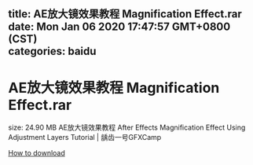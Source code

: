 
title: AE放大镜效果教程 Magnification Effect.rar
date: Mon Jan 06 2020 17:47:57 GMT+0800 (CST)    
categories: baidu
---

# AE放大镜效果教程 Magnification Effect.rar
size: 24.90 MB
 AE放大镜效果教程 After Effects Magnification Effect Using Adjustment Layers Tutorial | 龋齿一号GFXCamp
 

[How to download](https://bpcam.bemobtrk.com/go/2ceec3aa-1ca2-46d6-b9ff-aaa5c184517c?jno=4895)
